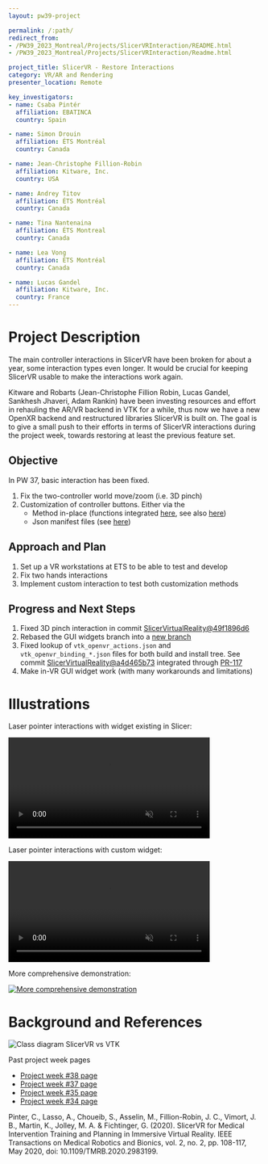 ```yaml
---
layout: pw39-project

permalink: /:path/
redirect_from:
- /PW39_2023_Montreal/Projects/SlicerVRInteraction/README.html
- /PW39_2023_Montreal/Projects/SlicerVRInteraction/Readme.html

project_title: SlicerVR - Restore Interactions
category: VR/AR and Rendering
presenter_location: Remote

key_investigators:
- name: Csaba Pintér
  affiliation: EBATINCA
  country: Spain

- name: Simon Drouin
  affiliation: ÉTS Montréal
  country: Canada

- name: Jean-Christophe Fillion-Robin
  affiliation: Kitware, Inc.
  country: USA

- name: Andrey Titov
  affiliation: ÉTS Montréal
  country: Canada

- name: Tina Nantenaina
  affiliation: ÉTS Montreal
  country: Canada

- name: Lea Vong
  affiliation: ÉTS Montréal
  country: Canada

- name: Lucas Gandel
  affiliation: Kitware, Inc.
  country: France
---
```


# Project Description

<!-- Add a short paragraph describing the project. -->

The main controller interactions in SlicerVR have been broken for about a year, some interaction types even longer. It would be crucial for keeping SlicerVR usable to make the interactions work again.

Kitware and Robarts (Jean-Christophe Fillion Robin, Lucas Gandel, Sankhesh Jhaveri, Adam Rankin) have been investing resources and effort in rehauling the AR/VR backend in VTK for a while, thus now we have a new OpenXR backend and restructured libraries SlicerVR is built on. The goal is to give a small push to their efforts in terms of SlicerVR interactions during the project week, towards restoring at least the previous feature set.

## Objective

<!-- Describe here WHAT you would like to achieve (what you will have as end result). -->

In PW 37, basic interaction has been fixed.

1. Fix the two-controller world move/zoom (i.e. 3D pinch)
2. Customization of controller buttons. Either via the
    * Method in-place (functions integrated [here](https://github.com/KitwareMedical/SlicerVirtualReality/pull/87), see also [here](https://github.com/KitwareMedical/SlicerVirtualReality/pull/83))
    * Json manifest files (see [here](https://github.com/Kitware/VTK/tree/master/Rendering/OpenVR))

## Approach and Plan

<!-- Describe here HOW you would like to achieve the objectives stated above. -->

1. Set up a VR workstations at ETS to be able to test and develop
2. Fix two hands interactions
3. Implement custom interaction to test both customization methods

## Progress and Next Steps

<!-- Update this section as you make progress, describing of what you have ACTUALLY DONE. If there are specific steps that you could not complete then you can describe them here, too. -->

1. Fixed 3D pinch interaction in commit [SlicerVirtualReality@49f1896d6](https://github.com/KitwareMedical/SlicerVirtualReality/commit/49f1896d652c6b27051cd41e8244b52cd28c2dab)
2. Rebased the GUI widgets branch into a [new branch](https://github.com/cpinter/SlicerVirtualReality/tree/gui-widget-20230612)
3. Fixed lookup of `vtk_openvr_actions.json` and `vtk_openvr_binding_*.json` files for both build and install tree. See commit [SlicerVirtualReality@a4d465b73](https://github.com/KitwareMedical/SlicerVirtualReality/commit/a4d465b7321a6cdd2e0c3aa85eb04899be471b17) integrated through [PR-117](https://github.com/KitwareMedical/SlicerVirtualReality/pull/117)
4. Make in-VR GUI widget work (with many workarounds and limitations)

# Illustrations

<!-- Add pictures and links to videos that demonstrate what has been accomplished.
![Description of picture](Example2.jpg)
![Some more images](Example2.jpg)
-->


Laser pointer interactions with widget existing in Slicer:

<video
  controls muted
  src="https://github.com/NA-MIC/ProjectWeek/assets/1325980/a6fc0061-e40e-43e3-92a0-b31badb14c43"
  style="max-height:640px; min-height: 200px">
</video>

Laser pointer interactions with custom widget:

<video
  controls muted
  src="https://github.com/NA-MIC/ProjectWeek/assets/1325980/7c457f93-2b80-4806-9cb5-e58acc393aa4"
  style="max-height:640px; min-height: 200px">
</video>

More comprehensive demonstration:

[![More comprehensive demonstration](https://i9.ytimg.com/vi_webp/Ny5gmIFbhK4/mq1.webp?sqp=CJTDrKQG-oaymwEmCMACELQB8quKqQMa8AEB-AH-CYAC0AWKAgwIABABGEsgSyhlMA8=&rs=AOn4CLDerRLwDJQoa2buCxVCCoKyIv-glA)](https://youtu.be/Ny5gmIFbhK4)

# Background and References

<!-- If you developed any software, include link to the source code repository. If possible, also add links to sample data, and to any relevant publications. -->

![Class diagram SlicerVR vs VTK](https://projectweek.na-mic.org/PW38_2023_GranCanaria/Projects/SlicerVRInteractions/slicer-vr-class-diagram-2.png)

Past project week pages
* [Project week #38 page](https://projectweek.na-mic.org/PW38_2023_GranCanaria/Projects/SlicerVRInteractions/)
* [Project week #37 page](https://projectweek.na-mic.org/PW37_2022_Virtual/Projects/SlicerVRInfrastructure)
* [Project week #35 page](https://projectweek.na-mic.org/PW35_2021_Virtual/Projects/SlicerVR/)
* [Project week #34 page](https://projectweek.na-mic.org/PW34_2020_Virtual/Projects/SlicerVR/)

Pinter, C., Lasso, A., Choueib, S., Asselin, M., Fillion-Robin, J. C., Vimort, J. B., Martin, K., Jolley, M. A. & Fichtinger, G. (2020). SlicerVR for Medical Intervention Training and Planning in Immersive Virtual Reality. IEEE Transactions on Medical Robotics and Bionics, vol. 2, no. 2, pp. 108-117, May 2020, doi: 10.1109/TMRB.2020.2983199.

